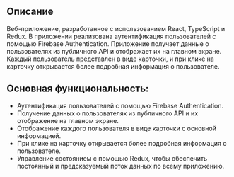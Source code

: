 ## Описание

Веб-приложение, разработанное с использованием React, TypeScript и Redux. В приложении реализована аутентификация пользователей с помощью Firebase Authentication. Приложение получает данные о пользователях из публичного API и отображает их на главном экране. Каждый пользователь представлен в виде карточки, и при клике на карточку открывается более подробная информация о пользователе.

## Основная функциональность:

- Аутентификация пользователей с помощью Firebase Authentication.
- Получение данных о пользователях из публичного API и их отображение на главном экране.
- Отображение каждого пользователя в виде карточки с основной информацией.
- При клике на карточку открывается более подробная информация о пользователе.
- Управление состоянием с помощью Redux, чтобы обеспечить постоянный и предсказуемый поток данных по всему приложению.
